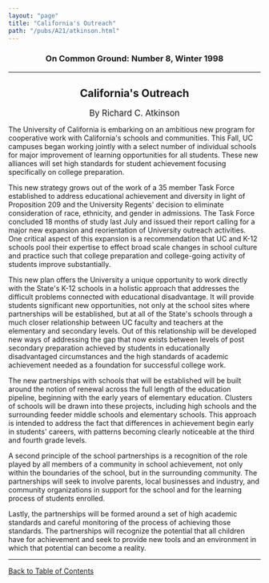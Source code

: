 ```yaml
---
layout: "page"
title: "California's Outreach"
path: "/pubs/A21/atkinson.html"
---
```

<main>
<h3 align="CENTER">On Common Ground: Number 8, Winter 1998</h3>
<hr/>
<h2 align="CENTER">California's Outreach</h2>
<p align="CENTER"><big>By Richard C. Atkinson</big></p>
<p>The University of California is embarking on an ambitious new program for cooperative work with California's schools and communities.  This Fall, UC campuses began working jointly with a select number of individual schools for major improvement of learning opportunities for all students.  These new alliances will set high standards for student achievement focusing specifically on college preparation.</p>
<p>This new strategy grows out of the work of a 35 member Task Force established to address educational achievement and diversity in light of Proposition 209 and the University Regents' decision to eliminate consideration of race, ethnicity, and gender in admissions.  The Task Force concluded 18 months of study last July and issued their report calling for a major new expansion and reorientation of University outreach activities.  One critical aspect of this expansion is a recommendation that UC and K-12 schools pool their expertise to effect broad scale changes in school culture and practice such that college preparation and college-going activity of students improve substantially.</p>
<p>This new plan offers the University a unique opportunity to work directly with the State's K-12 schools in a holistic approach that addresses the difficult problems connected with educational disadvantage.  It will provide students significant new opportunities, not only at the school sites where partnerships will be established, but at all of the  State's schools through a much closer relationship between UC faculty and teachers at the elementary and secondary levels.  Out of this relationship will be developed new ways of addressing the gap that now exists between levels of post secondary preparation achieved by students in educationally disadvantaged circumstances and the high standards of academic achievement needed as a foundation for successful college work.</p>
<p>The new partnerships with schools that will be established will be built around the notion of renewal across the full length of the education pipeline, beginning with the early years of elementary education.  Clusters of schools will be drawn into these projects, including high schools and the surrounding feeder middle schools and elementary schools.  This approach is intended to address the fact that differences in achievement begin early in students' careers, with patterns becoming clearly noticeable at the third and fourth grade levels.</p>
<p>A second principle of the school partnerships is a recognition of the role played by all members of a community in school achievement, not only within the boundaries of the school, but in the surrounding community.  The partnerships will seek to involve parents, local businesses and industry, and community organizations in support for the school and for the learning process of students enrolled.</p>
<p>Lastly, the partnerships will be formed around a set of high academic standards and careful monitoring of the process of achieving those standards.  The partnerships  will recognize the potential that all children have for achievement and seek to provide new tools and an environment in which that potential can become a reality.</p>
<hr/>
<p><a href=".\">Back to Table of Contents</a></p>
</main>